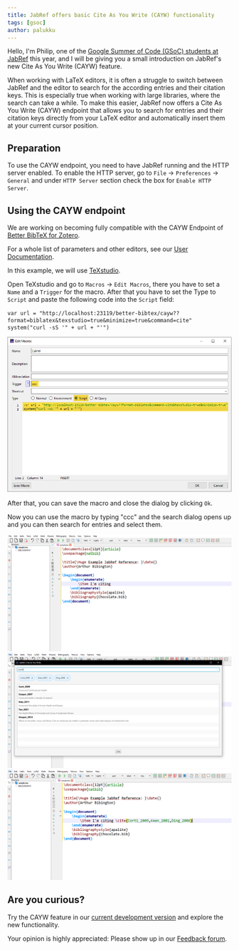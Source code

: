 ```yaml
---
title: JabRef offers basic Cite As You Write (CAYW) functionality
tags: [gsoc]
author: palukku
---
```


Hello, I'm Philip, one of the [Google Summer of Code (GSoC) students at JabRef](https://summerofcode.withgoogle.com/programs/2025/projects/6Z6Fqv6g) this year, and I will be giving you a small introduction on JabRef's new Cite As You Write (CAYW) feature.

When working with LaTeX editors, it is often a struggle to switch between JabRef and the editor to search for the according entries and their citation keys.
This is especially true when working with large libraries, where the search can take a while.
To make this easier, JabRef now offers a Cite As You Write (CAYW) endpoint that allows you to search for entries and their citation keys directly from your LaTeX editor and automatically insert them at your current cursor position.

## Preparation

To use the CAYW endpoint, you need to have JabRef running and the HTTP server enabled.
To enable the HTTP server, go to `File` → `Preferences` → `General` and under `HTTP Server` section check the box for `Enable HTTP Server`.

## Using the CAYW endpoint

We are working on becoming fully compatible with the CAYW Endpoint of [Better BibTeX for Zotero](https://retorque.re/zotero-better-bibtex/citing/cayw/index.html).

For a whole list of parameters and other editors, see our [User Documentation](https://docs.jabref.org/cite/cite-as-you-write).

In this example, we will use [TeXstudio](https://www.texstudio.org/).

Open TeXstudio and go to `Macros` → `Edit Macros`, there you have to set a `Name` and a `Trigger` for the macro.
After that you have to set the Type to `Script` and paste the following code into the `Script` field:

```shell
var url = "http://localhost:23119/better-bibtex/cayw??format=biblatex&texstudio=true&minimize=true&command=cite"
system("curl -sS '" + url + "'")
```

![cayw-texstudio.png](../img/cayw-texstudio-macro.png)

After that, you can save the macro and close the dialog by clicking `Ok`.

Now you can use the macro by typing "ccc" and the search dialog opens up and you can then search for entries and select them.

![cayw-texstudio.png](../img/cayw-texstudio.png)
![cayw-search.png](../img/cayw-search.png)
![cayw-texstudio2.png](../img/cayw-texstudio2.png)


## Are you curious?

Try the CAYW feature in our [current development version](https://builds.jabref.org/main/) and explore the new functionality.

Your opinion is highly appreciated: Please show up in our [Feedback forum](https://discourse.jabref.org/c/feedback/3).

